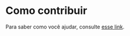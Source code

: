 # Como contribuir

Para saber como você ajudar, consulte [esse link](http://blog.da2k.com.br/2015/01/11/indice-da-serie-como-criar-temas-para-wordpress/).